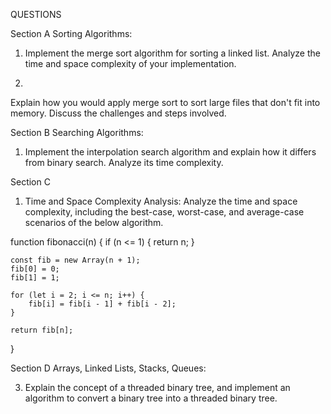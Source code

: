 QUESTIONS

Section A
Sorting Algorithms:

1. Implement the merge sort algorithm for sorting a linked list. Analyze the time and space complexity of your implementation.



3.
Explain how you would apply merge sort to sort large files that don't
fit into memory. Discuss the challenges and steps involved.



Section B
Searching Algorithms:
1. Implement the interpolation search algorithm and explain how it differs from binary search. Analyze its time complexity.






Section C

1. Time and Space Complexity Analysis:
Analyze the time and space complexity, including
the best-case, worst-case, and average-case scenarios of the below algorithm.

function fibonacci(n) {
    if (n <= 1) {
        return n;
    }

    const fib = new Array(n + 1);
    fib[0] = 0;
    fib[1] = 1;

    for (let i = 2; i <= n; i++) {
        fib[i] = fib[i - 1] + fib[i - 2];
    }

    return fib[n];
}



Section D
Arrays, Linked Lists, Stacks, Queues:


3. Explain the concept of a threaded binary
tree, and implement an algorithm to convert a binary tree into a
threaded binary tree.
